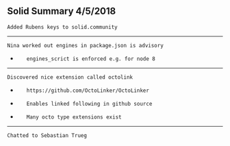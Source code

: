 Solid Summary 4/5/2018
---
    Added Rubens keys to solid.community
---
    Nina worked out engines in package.json is advisory
-        engines_scrict is enforced e.g. for node 8
---
    Discovered nice extension called octolink
-        https://github.com/OctoLinker/OctoLinker
-        Enables linked following in github source
-        Many octo type extensions exist
---
    Chatted to Sebastian Trueg
